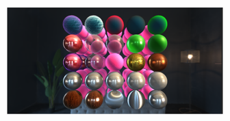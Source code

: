 ![img](https://github.com/VirtualDruid/IllusShader/blob/79276f0143d346e6a499925381fbe1641786cf5f/mats.png)
